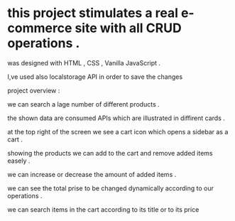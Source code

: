 # this project stimulates a real e-commerce site with all CRUD operations .


was designed with HTML , CSS , Vanilla JavaScript .

I,ve used also localstorage API in order to save the changes 

project overview : 

we can search a lage number of different products .

the shown data are consumed APIs which are illustrated in diffirent cards .

at the top right of the screen we see a cart icon which opens a sidebar as a cart .

showing the products we can add to the cart and remove added items easely .

we can increase or decrease the amount of added items .

we can see the total prise to be changed dynamically according to our operations .

we can search items in  the cart according to its title or to its price
